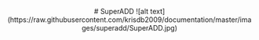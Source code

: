 <p align="center">
# SuperADD
![alt text](https://raw.githubusercontent.com/krisdb2009/documentation/master/images/superadd/SuperADD.jpg)
</p>
